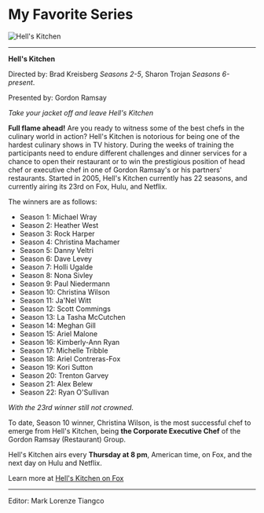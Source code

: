 # My Favorite Series

![Hell's Kitchen](https://github.com/user-attachments/assets/08896024-5270-49ec-b5fe-029266b9596b)

----------------------------------------------------

**Hell's Kitchen**

Directed by: Brad Kreisberg *Seasons 2-5*, Sharon Trojan *Seasons 6-present*.

Presented by: Gordon Ramsay

*Take your jacket off and leave Hell's Kitchen*

**Full flame ahead!** Are you ready to witness some of the best chefs in the culinary world in action?
Hell's Kitchen is notorious for being one of the hardest culinary shows in TV history.
During the weeks of training the participants need to endure different challenges and dinner services for a chance to open their restaurant or to win the prestigious position of head chef 
or executive chef in one of Gordon Ramsay's or his partners' restaurants.
Started in 2005, Hell's Kitchen currently has 22 seasons, and currently airing its 23rd on Fox, Hulu, and Netflix.

The winners are as follows:
- Season 1: Michael Wray 
- Season 2: Heather West 
- Season 3: Rock Harper 
- Season 4: Christina Machamer 
- Season 5: Danny Veltri
- Season 6: Dave Levey
- Season 7: Holli Ugalde
- Season 8: Nona Sivley
- Season 9: Paul Niedermann
- Season 10: Christina Wilson
- Season 11: Ja'Nel Witt
- Season 12: Scott Commings
- Season 13: La Tasha McCutchen
- Season 14: Meghan Gill
- Season 15: Ariel Malone
- Season 16: Kimberly-Ann Ryan
- Season 17: Michelle Tribble
- Season 18: Ariel Contreras-Fox
- Season 19: Kori Sutton
- Season 20: Trenton Garvey
- Season 21: Alex Belew
- Season 22: Ryan O'Sullivan
  
*With the 23rd winner still not crowned.*

To date, Season 10 winner, Christina Wilson, is the most successful chef to emerge from Hell's Kitchen, being **the Corporate Executive Chef** of the Gordon Ramsay (Restaurant) Group.

Hell's Kitchen airs every **Thursday at 8 pm**, American time, on Fox, and the next day on Hulu and Netflix.

Learn more at [Hell's Kitchen on Fox](https://www.fox.com/hells-kitchen/)

----------------------------------------------------

Editor: Mark Lorenze Tiangco
